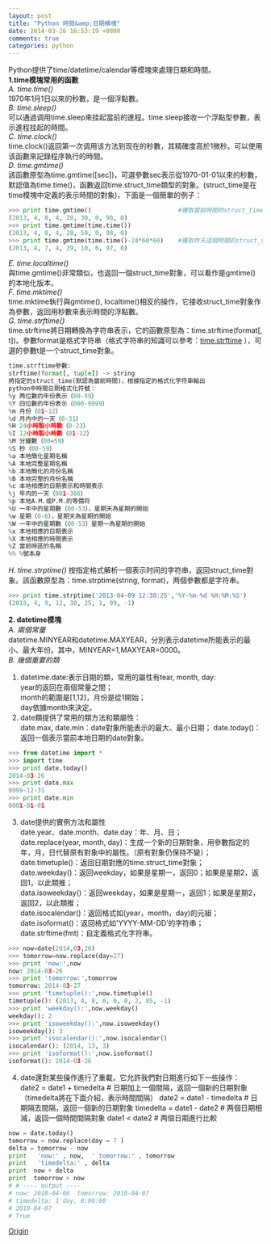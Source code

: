 ```yaml
---
layout: post
title: "Python 時間&amp;日期模塊"
date: 2014-03-26 16:53:19 +0800
comments: true
categories: python
---
```

Python提供了time/datetime/calendar等模塊來處理日期和時間。  
**1.time模塊常用的函數**  
*A. time.time()*  
1970年1月1日以來的秒數，是一個浮點數。  
*B. time.sleep()*  
可以通過调用time.sleep來挂起當前的進程。time.sleep接收一个浮點型參數，表示進程挂起的時間。  
*C. time.clock()*  
time.clock()返回第一次调用该方法到现在的秒數，其精確度高於1微秒。可以使用该函數來記錄程序執行的時間。 <!--more-->  
*D. time.gmtime()*  
該函數原型為time.gmtime([sec])，可選參數sec表示從1970-01-01以來的秒數，默認值為time.time()，函數返回time.struct_time類型的對象。(struct_time是在time模塊中定義的表示時間的對象)，下面是一個簡單的例子：  
``` python
>>> print time.gmtime()                        #獲取當前時間的struct_time對象   
(2013, 4, 8, 4, 28, 30, 0, 98, 0)
>>> print time.gmtime(time.time())
(2013, 4, 8, 4, 28, 50, 0, 98, 0)
>>> print time.gmtime(time.time()-24*60*60)    #獲取昨天這個時間的struct_time對象
(2013, 4, 7, 4, 29, 10, 6, 97, 0)
```  
*E. time.localtime()*  
與time.gmtime()非常類似，也返回一個struct_time對象，可以看作是gmtime()的本地化版本。  
*F. time.mktime()*  
time.mktime執行與gmtime(), localtime()相反的操作，它接收struct_time對象作為參數，返回用秒數來表示時間的浮點數。  
*G. time.strftime()*  
time.strftime將日期轉換為字符串表示，它的函數原型為：time.strftime(format[, t])。參數format是格式字符串（格式字符串的知識可以參考：[time.strftime](http://docs.python.org/2/library/time.html) ），可選的參數t是一个struct_time對象。  
``` python
time.strftime參數:
strftime(format[, tuple]) -> string
將指定的struct_time(默認為當前時間)，根據指定的格式化字符串輸出
python中時間日期格式化符號：
%y 两位數的年份表示（00-99）
%Y 四位數的年份表示（000-9999）
%m 月份（01-12）
%d 月内中的一天（0-31）
%H 24小時製小時數（0-23）
%I 12小時製小時數（01-12）
%M 分鐘數（00=59）
%S 秒（00-59）
%a 本地簡化星期名稱
%A 本地完整星期名稱
%b 本地簡化的月份名稱
%B 本地完整的月份名稱
%c 本地相應的日期表示和時間表示
%j 年内的一天（001-366）
%p 本地A.M.或P.M.的等價符
%U 一年中的星期數（00-53），星期天為星期的開始
%w 星期（0-6），星期天為星期的開始
%W 一年中的星期數（00-53）星期一為星期的開始
%x 本地相應的日期表示
%X 本地相應的時間表示
%Z 當前時區的名稱
%% %號本身 
```  
*H. time.strptime()*
按指定格式解析一個表示时间的字符串，返回struct_time對象。該函數原型為：time.strptime(string, format)，两個參數都是字符串。  
``` python
>>> print time.strptime('2013-04-09 12:30:25','%Y-%m-%d %H:%M:%S')
(2013, 4, 9, 12, 30, 25, 1, 99, -1)
```  
  
**2. datetime模塊**  
*A. 兩個常量*  
datetime.MINYEAR和datetime.MAXYEAR，分別表示datetime所能表示的最小、最大年份。其中，MINYEAR=1,MAXYEAR=0000。  
*B. 幾個重要的類*  
1) datetime.date:表示日期的類，常用的屬性有tear, month, day:  
year的返回在兩個常量之間；  
month的範圍是[1,12]，月份是從1開始；  
day依據month來決定。   
2) date類提供了常用的類方法和類屬性：  
date.max, date.min：date對象所能表示的最大、最小日期；
date.today()：返回一個表示當前本地日期的date對象。  
``` python
>>> from datetime import *
>>> import time
>>> print date.today()
2014-03-26
>>> print date.max
9999-12-31
>>> print date.min
0001-01-01
```  
3) date提供的實例方法和屬性  
date.year、date.month、date.day：年、月、日；  
date.replace(year, month, day)：生成一个新的日期對象，用參數指定的年，月，日代替原有對象中的屬性。（原有對象仍保持不變）；  
date.timetuple()：返回日期對應的time.struct_time對象；  
date.weekday()：返回weekday，如果是星期一，返回0；如果是星期2，返回1，以此類推；  
data.isoweekday()：返回weekday，如果是星期一，返回1；如果是星期2，返回2，以此類推；  
date.isocalendar()：返回格式如(year，month，day)的元組；  
date.isoformat()：返回格式如'YYYY-MM-DD’的字符串；  
date.strftime(fmt)：自定義格式化字符串。  
``` python
>>> now=date(2014,03,26)
>>> tomorrow=now.replace(day=27)
>>> print 'now:',now
now: 2014-03-26
>>> print 'tomorrow:',tomorrow
tomorrow: 2014-03-27
>>> print 'timetuple():',now.timetuple()
timetuple(): (2013, 4, 8, 0, 0, 0, 2, 85, -1)
>>> print 'weekday():',now.weekday()
weekday(): 2
>>> print 'isoweekday():',now.isoweekday()
isoweekday(): 3
>>> print 'isocalendar():',now.isocalendar()
isocalendar(): (2014, 13, 3)
>>> print 'isoformat():',now.isoformat()
isoformat(): 2014-03-26
```   
4) date還對某些操作進行了重載，它允許我們對日期進行如下一些操作：  
date2 = date1 + timedelta  # 日期加上一個間隔，返回一個新的日期對象（timedelta將在下面介紹，表示時間間隔）
date2 = date1 - timedelta   # 日期隔去間隔，返回一個新的日期對象
timedelta = date1 - date2   # 两個日期相減，返回一個時間間隔對象
date1 < date2  # 两個日期進行比較  
``` python
now = date.today()  
tomorrow = now.replace(day = 7 )  
delta = tomorrow - now  
print   'now:' , now,  ' tomorrow:' , tomorrow  
print   'timedelta:' , delta  
print  now + delta  
print  tomorrow > now  
# # ---- output ----   
# now: 2010-04-06  tomorrow: 2010-04-07   
# timedelta: 1 day, 0:00:00   
# 2010-04-07   
# True
```  
[Origin](http://www.cnblogs.com/BeginMan/archive/2013/04/08/3007403.html)